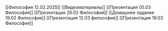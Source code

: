 [[Философия 12.02.2025]]
[[Видеоматериалы]]
[[Презентация 05.03 Философия]]
[[Презентация 26.02 Философия]]
[[Домашнее задание 19.02 Философия]]
[[Презентация 12.03 философия]]
[[Презентация 19.03 Философия]]